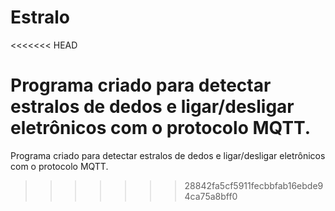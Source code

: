 # Estralo

<<<<<<< HEAD

# Programa criado para detectar estralos de dedos e ligar/desligar eletrônicos com o protocolo MQTT.

Programa criado para detectar estralos de dedos e ligar/desligar eletrônicos com o protocolo MQTT.

> > > > > > > 28842fa5cf5911fecbbfab16ebde94ca75a8bff0
